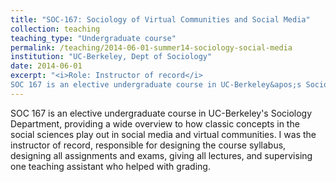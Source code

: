 ```yaml
---
title: "SOC-167: Sociology of Virtual Communities and Social Media"
collection: teaching
teaching_type: "Undergraduate course"
permalink: /teaching/2014-06-01-summer14-sociology-social-media
institution: "UC-Berkeley, Dept of Sociology"
date: 2014-06-01
excerpt: "<i>Role: Instructor of record</i>
SOC 167 is an elective undergraduate course in UC-Berkeley&apos;s Sociology Department, providing a wide overview to how classic concepts in the social sciences play out in social media and virtual communities"
---
```


SOC 167 is an elective undergraduate course in UC-Berkeley&apos;s Sociology Department, providing a wide overview to how classic concepts in the social sciences play out in social media and virtual communities. I was the instructor of record, responsible for designing the course syllabus, designing all assignments and exams, giving all lectures, and supervising one teaching assistant who helped with grading. 
